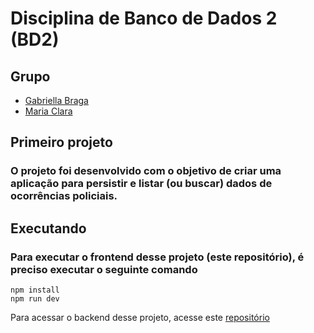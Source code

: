 # Disciplina de Banco de Dados 2 (BD2)
## Grupo
- [Gabriella Braga](https://github.com/gabs44)
- [Maria Clara](https://github.com/marysclair)
## Primeiro projeto

### O projeto foi desenvolvido com o objetivo de criar uma aplicação para persistir e listar (ou buscar) dados de ocorrências policiais.

## Executando
### Para executar o frontend desse projeto (este repositório), é preciso executar o seguinte comando
```
npm install
npm run dev
```
Para acessar o backend desse projeto, acesse este [repositório](https://github.com/gabs44/projeto1-bdII)